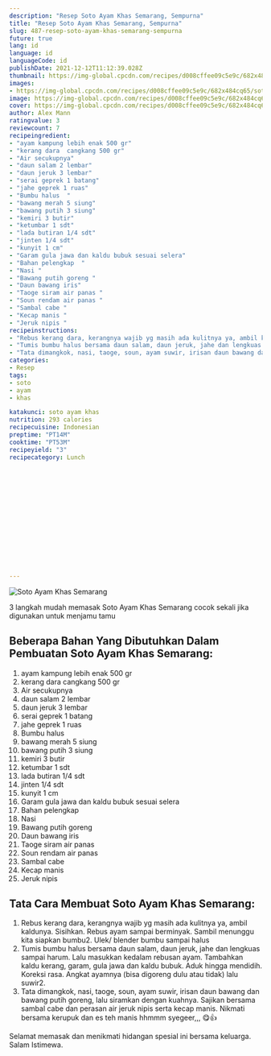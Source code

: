```yaml
---
description: "Resep Soto Ayam Khas Semarang, Sempurna"
title: "Resep Soto Ayam Khas Semarang, Sempurna"
slug: 487-resep-soto-ayam-khas-semarang-sempurna
future: true
lang: id
language: id
languageCode: id
publishDate: 2021-12-12T11:12:39.028Z 
thumbnail: https://img-global.cpcdn.com/recipes/d008cffee09c5e9c/682x484cq65/soto-ayam-khas-semarang-foto-resep-utama.png
images:
- https://img-global.cpcdn.com/recipes/d008cffee09c5e9c/682x484cq65/soto-ayam-khas-semarang-foto-resep-utama.png
image: https://img-global.cpcdn.com/recipes/d008cffee09c5e9c/682x484cq65/soto-ayam-khas-semarang-foto-resep-utama.png
cover: https://img-global.cpcdn.com/recipes/d008cffee09c5e9c/682x484cq65/soto-ayam-khas-semarang-foto-resep-utama.png
author: Alex Mann
ratingvalue: 3
reviewcount: 7
recipeingredient:
- "ayam kampung lebih enak 500 gr"
- "kerang dara  cangkang 500 gr"
- "Air secukupnya"
- "daun salam 2 lembar"
- "daun jeruk 3 lembar"
- "serai geprek 1 batang"
- "jahe geprek 1 ruas"
- "Bumbu halus  "
- "bawang merah 5 siung"
- "bawang putih 3 siung"
- "kemiri 3 butir"
- "ketumbar 1 sdt"
- "lada butiran 1/4 sdt"
- "jinten 1/4 sdt"
- "kunyit 1 cm"
- "Garam gula jawa dan kaldu bubuk sesuai selera"
- "Bahan pelengkap  "
- "Nasi "
- "Bawang putih goreng "
- "Daun bawang iris"
- "Taoge siram air panas "
- "Soun rendam air panas "
- "Sambal cabe "
- "Kecap manis "
- "Jeruk nipis "
recipeinstructions:
- "Rebus kerang dara, kerangnya wajib yg masih ada kulitnya ya, ambil kaldunya. Sisihkan. Rebus ayam sampai berminyak. Sambil menunggu kita siapkan bumbu2. Ulek/ blender bumbu sampai halus"
- "Tumis bumbu halus bersama daun salam, daun jeruk, jahe dan lengkuas sampai harum. Lalu masukkan kedalam rebusan ayam. Tambahkan kaldu kerang, garam, gula jawa dan kaldu bubuk. Aduk hingga mendidih. Koreksi rasa. Angkat ayamnya (bisa digoreng dulu atau tidak) lalu suwir2."
- "Tata dimangkok, nasi, taoge, soun, ayam suwir, irisan daun bawang dan bawang putih goreng, lalu siramkan dengan kuahnya. Sajikan bersama sambal cabe dan perasan air jeruk nipis serta kecap manis. Nikmati bersama kerupuk dan es teh manis hhmmm syegeer,,, 😋👍"
categories:
- Resep
tags:
- soto
- ayam
- khas

katakunci: soto ayam khas 
nutrition: 293 calories
recipecuisine: Indonesian
preptime: "PT14M"
cooktime: "PT53M"
recipeyield: "3"
recipecategory: Lunch


     
    
    
    
    
    
    
    
    
    
    
      
    
---
```



![Soto Ayam Khas Semarang](https://img-global.cpcdn.com/recipes/d008cffee09c5e9c/682x484cq65/soto-ayam-khas-semarang-foto-resep-utama.png)

3 langkah mudah memasak  Soto Ayam Khas Semarang cocok sekali jika digunakan untuk menjamu tamu

<!--inarticleads1-->

## Beberapa Bahan Yang Dibutuhkan Dalam Pembuatan Soto Ayam Khas Semarang:

1. ayam kampung lebih enak 500 gr
1. kerang dara  cangkang 500 gr
1. Air secukupnya
1. daun salam 2 lembar
1. daun jeruk 3 lembar
1. serai geprek 1 batang
1. jahe geprek 1 ruas
1. Bumbu halus  
1. bawang merah 5 siung
1. bawang putih 3 siung
1. kemiri 3 butir
1. ketumbar 1 sdt
1. lada butiran 1/4 sdt
1. jinten 1/4 sdt
1. kunyit 1 cm
1. Garam gula jawa dan kaldu bubuk sesuai selera
1. Bahan pelengkap  
1. Nasi 
1. Bawang putih goreng 
1. Daun bawang iris
1. Taoge siram air panas 
1. Soun rendam air panas 
1. Sambal cabe 
1. Kecap manis 
1. Jeruk nipis 



<!--inarticleads2-->

## Tata Cara Membuat Soto Ayam Khas Semarang:

1. Rebus kerang dara, kerangnya wajib yg masih ada kulitnya ya, ambil kaldunya. Sisihkan. Rebus ayam sampai berminyak. Sambil menunggu kita siapkan bumbu2. Ulek/ blender bumbu sampai halus
1. Tumis bumbu halus bersama daun salam, daun jeruk, jahe dan lengkuas sampai harum. Lalu masukkan kedalam rebusan ayam. Tambahkan kaldu kerang, garam, gula jawa dan kaldu bubuk. Aduk hingga mendidih. Koreksi rasa. Angkat ayamnya (bisa digoreng dulu atau tidak) lalu suwir2.
1. Tata dimangkok, nasi, taoge, soun, ayam suwir, irisan daun bawang dan bawang putih goreng, lalu siramkan dengan kuahnya. Sajikan bersama sambal cabe dan perasan air jeruk nipis serta kecap manis. Nikmati bersama kerupuk dan es teh manis hhmmm syegeer,,, 😋👍




Selamat memasak dan menikmati hidangan spesial ini bersama keluarga. Salam Istimewa.
